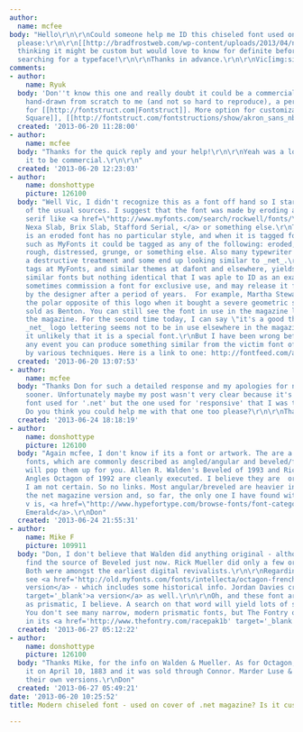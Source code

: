 ```yaml
---
author:
  name: mcfee
body: "Hello\r\n\r\nCould someone help me ID this chiseled font used on .net's cover
  please:\r\n\r\n[[http://bradfrostweb.com/wp-content/uploads/2013/04/net241cover.jpg]]\r\n\r\nI'm
  thinking it might be custom but would love to know for definite before I spend days
  searching for a typeface!\r\n\r\nThanks in advance.\r\n\r\nVic[img:sites/default/files/old-images/net241cover_5372.jpg]"
comments:
- author:
    name: Ryuk
  body: 'Don''t know this one and really doubt it could be a commercial font. Looks
    hand-drawn from scratch to me (and not so hard to reproduce), a perfect candidate
    for [[http://fontstruct.com|Fontstruct]]. More option for customization: [[http://www.myfonts.com/fonts/letterheadrussia/red-square|Red
    Square]], [[http://fontstruct.com/fontstructions/show/akron_sans_nbp|Akron Sans]]'
  created: '2013-06-20 11:28:00'
- author:
    name: mcfee
  body: "Thanks for the quick reply and your help!\r\n\r\nYeah was a long shot for
    it to be commercial.\r\n\r\n"
  created: '2013-06-20 12:23:03'
- author:
    name: donshottype
    picture: 126100
  body: "Well Vic, I didn't recognize this as a font off hand so I started a check
    of the usual sources. I suggest that the font was made by eroding a monoline slab
    serif like <a href=\"http://www.myfonts.com/search/rockwell/fonts/\">Rockwell,
    Nexa Slab, Brix Slab, Stafford Serial, </a> or something else.\r\nThe main problem
    is an eroded font has no particular style, and when it is tagged for sale by vendors
    such as MyFonts it could be tagged as any of the following: eroded, antique, vintage,
    rough, distressed, grunge, or something else. Also many typewriter fonts receive
    a destructive treatment and some end up looking similar to _net_.\r\nSearching
    tags at MyFonts, and similar themes at dafont and elsewhere, yields quite a few
    similar fonts but nothing identical that I was aple to ID as an exact match.\r\nMagazines
    sometimes commission a font for exclusive use, and may release it for public sale
    by the designer after a period of years.  For example, Martha Stewart commissioned
    the polar opposite of this logo when it bought a severe geometric sans serif now
    sold as Benton. You can still see the font in use in the magazine logo and throughout
    the magazine. For the second time today, I can say \"it's a good thing!\"\r\nThe
    _net_ logo lettering seems not to be in use elsewhere in the magazine, which makes
    it unlikely that it is a special font.\r\nBut I have been wrong before.\r\nIn
    any event you can produce something similar from the victim font of your choice
    by various techniques. Here is a link to one: http://fontfeed.com/archives/tip-the-wornweatheredstamped-look/\r\nDon\r\n\r\n\r\n\r\n"
  created: '2013-06-20 13:07:53'
- author:
    name: mcfee
  body: "Thanks Don for such a detailed response and my apologies for not replying
    sooner. Unfortunately maybe my post wasn't very clear because it's the not the
    font used for '.net' but the one used for 'responsive' that I was trying to detect.
    Do you think you could help me with that one too please?\r\n\r\nThanks in advance\r\nVic"
  created: '2013-06-24 18:18:19'
- author:
    name: donshottype
    picture: 126100
  body: "Again mcfee, I don't know if its a font or artwork. The are a number of similar
    fonts, which are commonly described as angled/angular and beveled/faceted. Google
    will pop them up for you. Allen R. Walden's Beveled of 1993 and Rick Mueller's
    Angles Octagon of 1992 are cleanly executed. I believe they are  original but
    I am not certain. So no links. Most angular/breveled are heavier in weight than
    the net magazine version and, so far, the only one I have found with a similar
    v is, <a href=\"http://www.hypefortype.com/browse-fonts/font-categories/experimental/bd-emerald.html\">BD
    Emerald</a>.\r\nDon"
  created: '2013-06-24 21:55:31'
- author:
    name: Mike F
    picture: 109911
  body: "Don, I don't believe that Walden did anything original - although I can't
    find the source of Beveled just now. Rick Mueller did only a few original fonts.
    Both were amongst the earliest digital revivalists.\r\n\r\nRegarding Octagon,
    see <a href='http://old.myfonts.com/fonts/intellecta/octagon-french/' target='_blank'>Intellecta's
    version</a> - which includes some historical info. Jordan Davies created <a href='http://old.myfonts.com/fonts/woodentypefonts/octagon/'
    target='_blank'>a version</a> as well.\r\n\r\nOh, and these font are also known
    as prismatic, I believe. A search on that word will yield lots of such fonts.
    You don't see many narrow, modern prismatic fonts, but The Fontry offers a couple
    in its <a href='http://www.thefontry.com/racepak1b' target='_blank'>Race Pak</a>."
  created: '2013-06-27 05:12:22'
- author:
    name: donshottype
    picture: 126100
  body: "Thanks Mike, for the info on Walden & Mueller. As for Octagon, Herriet patented
    it on April 10, 1883 and it was sold through Connor. Marder Luse & others had
    their own versions.\r\nDon"
  created: '2013-06-27 05:49:21'
date: '2013-06-20 10:25:52'
title: Modern chiseled font - used on cover of .net magazine? Is it custom or a typeface.

---
```

